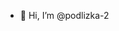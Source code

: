 - 👋 Hi, I’m @podlizka-2

<!---
podlizka-2/podlizka-2 is a ✨ special ✨ repository because its `README.md` (this file) appears on your GitHub profile.
You can click the Preview link to take a look at your changes.
--->

